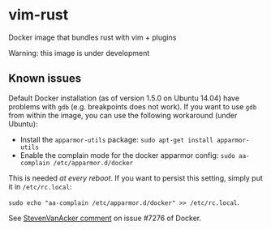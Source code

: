 # vim-rust
Docker image that bundles rust with vim + plugins

Warning: this image is under development

## Known issues

Default Docker installation (as of version 1.5.0 on Ubuntu 14.04) have problems with `gdb` (e.g. breakpoints does not work).
If you want to use `gdb` from within the image, you can use the following workaround (under Ubuntu):

* Install the `apparmor-utils` package: `sudo apt-get install apparmor-utils`
* Enable the complain mode for the docker apparmor config: `sudo aa-complain /etc/apparmor.d/docker`

This is needed *at every reboot*. If you want to persist this setting, simply put it in `/etc/rc.local`:

`sudo echo "aa-complain /etc/apparmor.d/docker" >> /etc/rc.local`.

See [StevenVanAcker comment](https://github.com/docker/docker/issues/7276#issuecomment-50436671) on issue #7276 of Docker.
